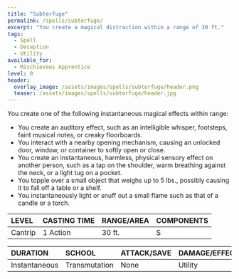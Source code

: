 ```yaml
---
title: "Subterfuge"
permalink: /spells/subterfuge/
excerpt: "You create a magical distraction within a range of 30 ft."
tags:
  - Spell
  - Deception
  - Utility
available_for:
  - Mischievous Apprentice
level: 0
header:
  overlay_image: /assets/images/spells/subterfuge/header.png
  teaser: /assets/images/spells/subterfuge/header.jpg
---
```


You create one of the following instantaneous magical effects within range:
- You create an auditory effect, such as an intelligible whisper, footsteps, faint musical notes, or creaky floorboards.
- You interact with a nearby opening mechanism, causing an unlocked door, window, or container to softly open or close.
- You create an instantaneous, harmless, physical sensory effect on another person, such as a tap on the shoulder, warm breathing against the neck, or a light tug on a pocket.
- You topple over a small object that weighs up to 5 lbs., possibly causing it to fall off a table or a shelf.
- You instantaneously light or snuff out a small flame such as that of a candle or a torch.

| LEVEL          | CASTING TIME   | RANGE/AREA     | COMPONENTS     |
| :------------- | :------------- | :------------- | :------------- |
| Cantrip        | 1 Action       | 30 ft.         | S              |

| DURATION       | SCHOOL         | ATTACK/SAVE    | DAMAGE/EFFECT  |
| :------------- | :------------- | :------------- | :------------- |
| Instantaneous  | Transmutation  | None           | Utility        |
